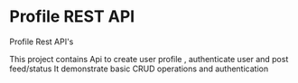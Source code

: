 # Profile REST API

Profile Rest API's

This project contains Api to create user profile , authenticate user and post feed/status
It demonstrate basic CRUD operations and authentication
